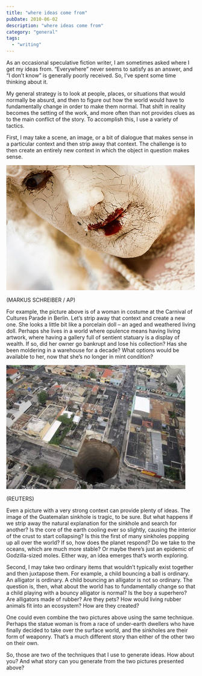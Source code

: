 ```yaml
---
title: "where ideas come from"
pubDate: 2010-06-02
description: "where ideas come from"
category: "general"
tags:
  - "writing"
---
```


As an occasional speculative fiction writer, I am sometimes asked where I get my ideas from. “Everywhere” never seems to satisfy as an answer, and “I don’t know” is generally poorly received. So, I’ve spent some time thinking about it.

My general strategy is to look at people, places, or situations that would normally be absurd, and then to figure out how the world would have to fundamentally change in order to make them normal. That shift in reality becomes the setting of the work, and more often than not provides clues as to the main conflict of the story. To accomplish this, I use a variety of tactics.

First, I may take a scene, an image, or a bit of dialogue that makes sense in a particular context and then strip away that context. The challenge is to then create an entirely new context in which the object in question makes sense.

![](ideas-1.jpg)

(MARKUS SCHREIBER / AP)

For example, the picture above is of a woman in costume at the Carnival of Cultures Parade in Berlin. Let’s strip away that context and create a new one. She looks a little bit like a porcelain doll – an aged and weathered living doll. Perhaps she lives in a world where opulence means having living artwork, where having a gallery full of sentient statuary is a display of wealth. If so, did her owner go bankrupt and lose his collection? Has she been moldering in a warehouse for a decade? What options would be available to her, now that she’s no longer in mint condition?

![](ideas-2.jpg)

(REUTERS)

Even a picture with a very strong context can provide plenty of ideas. The image of the Guatemalan sinkhole is tragic, to be sure. But what happens if we strip away the natural explanation for the sinkhole and search for another? Is the core of the earth cooling ever so slightly, causing the interior of the crust to start collapsing? Is this the first of many sinkholes popping up all over the world? If so, how does the planet respond? Do we take to the oceans, which are much more stable? Or maybe there’s just an epidemic of Godzilla-sized moles. Either way, an idea emerges that’s worth exploring.

Second, I may take two ordinary items that wouldn’t typically exist together and then juxtapose them. For example, a child bouncing a ball is ordinary. An alligator is ordinary. A child bouncing an alligator is not so ordinary. The question is, then, what about the world has to fundamentally change so that a child playing with a bouncy alligator is normal? Is the boy a superhero? Are alligators made of rubber? Are they pets? How would living rubber animals fit into an ecosystem? How are they created?

One could even combine the two pictures above using the same technique. Perhaps the statue woman is from a race of under-earth dwellers who have finally decided to take over the surface world, and the sinkholes are their form of weaponry. That’s a much different story than either of the other two on their own.

So, those are two of the techniques that I use to generate ideas. How about you? And what story can you generate from the two pictures presented above?
